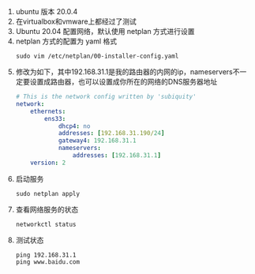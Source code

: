 1. ubuntu 版本 20.0.4 
2. 在virtualbox和vmware上都经过了测试
3. Ubuntu 20.04 配置网络，默认使用 netplan 方式进行设置
4. netplan 方式的配置为 yaml 格式
    ```
    sudo vim /etc/netplan/00-installer-config.yaml
    ```
5. 修改为如下，其中192.168.31.1是我的路由器的内网的ip，nameservers不一定要设置成路由器，也可以设置成你所在的网络的DNS服务器地址
    ```yaml
    # This is the network config written by 'subiquity'
    network:
        ethernets:
            ens33:
                dhcp4: no
                addresses: [192.168.31.190/24]
                gateway4: 192.168.31.1
                nameservers:
                    addresses: [192.168.31.1]
        version: 2
    ```
6. 启动服务
    ```
    sudo netplan apply
    ```
7. 查看网络服务的状态
    ```
    networkctl status
    ```
8. 测试状态
    ```
    ping 192.168.31.1
    ping www.baidu.com
    ```
